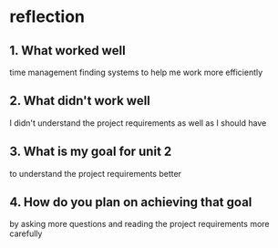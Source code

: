 # reflection

## 1. What worked well
time management
finding systems to help me work more efficiently

## 2. What didn't work well
I didn't understand the project requirements as well as I should have

## 3. What is my goal for unit 2
to understand the project requirements better

## 4. How do you plan on achieving that goal
by asking more questions and reading the project requirements more carefully